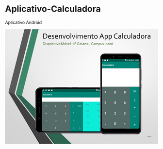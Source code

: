 # Aplicativo-Calculadora
Aplicativo Android

![img](https://github.com/DionatanPO/Aplicativo-Calculadora/blob/master/Desenvolvimento%20App%20Calculadora.png)
